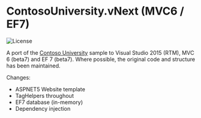 # ContosoUniversity.vNext (MVC6 / EF7)
![License](https://img.shields.io/badge/license-MIT-blue.svg?style=flat-square)

A port of the [Contoso University](https://www.asp.net/mvc/overview/getting-started/getting-started-with-ef-using-mvc) sample to Visual Studio 2015 (RTM), MVC 6 (beta7) and EF 7 (beta7). Where possible, the original code and structure has been maintained.

Changes:

* ASPNET5 Website template
* TagHelpers throughout
* EF7 database (in-memory)
* Dependency injection
